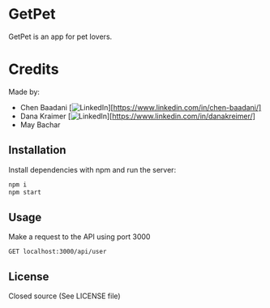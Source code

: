 # GetPet

GetPet is an app for pet lovers.

# Credits

Made by:

- Chen Baadani [![LinkedIn][linkedin-shield]][https://www.linkedin.com/in/chen-baadani/]
- Dana Kraimer [![LinkedIn][linkedin-shield]][https://www.linkedin.com/in/danakreimer/]
- May Bachar

## Installation

Install dependencies with npm and run the server:

```bash
npm i
npm start
```

## Usage

Make a request to the API using port 3000

```
GET localhost:3000/api/user
```

## License
Closed source (See LICENSE file)

[linkedin-shield]: https://img.shields.io/badge/-LinkedIn-black.svg?style=for-the-badge&logo=linkedin&colorB=555
